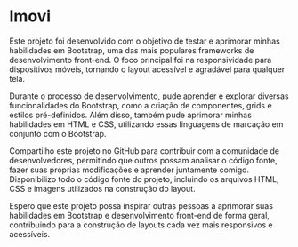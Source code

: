 # Imovi
Este projeto foi desenvolvido com o objetivo de testar e aprimorar minhas habilidades em Bootstrap, uma das mais populares frameworks de desenvolvimento front-end. O foco principal foi na responsividade para dispositivos móveis, tornando o layout acessível e agradável para qualquer tela.

Durante o processo de desenvolvimento, pude aprender e explorar diversas funcionalidades do Bootstrap, como a criação de componentes, grids e estilos pré-definidos. Além disso, também pude aprimorar minhas habilidades em HTML e CSS, utilizando essas linguagens de marcação  em conjunto com o Bootstrap.

Compartilho este projeto no GitHub para contribuir com a comunidade de desenvolvedores, permitindo que outros possam analisar o código fonte, fazer suas próprias modificações e aprender juntamente comigo. Disponibilizo todo o código fonte do projeto, incluindo os arquivos HTML, CSS e imagens utilizados na construção do layout.

Espero que este projeto possa inspirar outras pessoas a aprimorar suas habilidades em Bootstrap e desenvolvimento front-end de forma geral, contribuindo para a construção de layouts cada vez mais responsivos e acessíveis.
